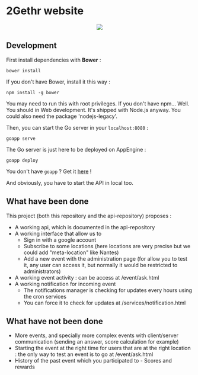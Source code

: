 # 2Gethr website

<p align="center">
  <img src="https://cloud.githubusercontent.com/assets/1422403/6880709/97df24f4-d540-11e4-8af5-3b8f0aa9b8c2.png"/>
</p>

## Development

First install dependencies with **Bower** :

`bower install`

If you don't have Bower, install it this way :

`npm install -g bower`

You may need to run this with root privileges. If you don't have npm... Well. You should in Web development. It's shipped with Node.js anyway. You could also need the package 'nodejs-legacy'.

Then, you can start the Go server in your `localhost:8080` :

`goapp serve`

The Go server is just here to be deployed on AppEngine :

`goapp deploy`

You don't have `goapp` ? Get it [here](https://cloud.google.com/appengine/docs/go/gettingstarted/devenvironment) !

And obviously, you have to start the API in local too.

## What have been done

This project (both this repository and the api-repository) proposes :
- A working api, which is documented in the api-repository
- A working interface that allow us to
  - Sign in with a google account
  - Subscribe to some locations (here locations are very precise but we could add "meta-location" like Nantes)
  - Add a new event with the administration page (for allow you to test it, any user can access it, but normally it would be restricted to administrators)
- A working event activity : can be access at /event/ask.html
- A working notification for incoming event 
  - The notifications manager is checking for updates every hours using the cron services
  - You can force it to check for updates at /services/notification.html

## What have not been done

- More events, and specially more complex events with client/server communication (sending an answer, score calculation for example)
- Starting the event at the right time for users that are at the right location : the only way to test an event is to go at /event/ask.html
- History of the past event which you participated to - Scores and rewards

